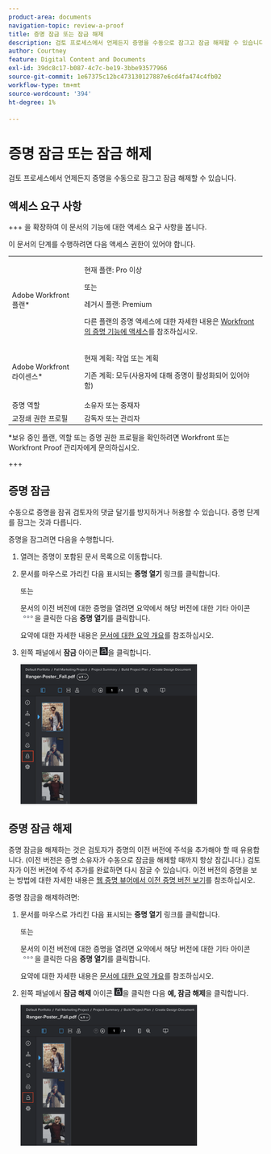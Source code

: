 ```yaml
---
product-area: documents
navigation-topic: review-a-proof
title: 증명 잠금 또는 잠금 해제
description: 검토 프로세스에서 언제든지 증명을 수동으로 잠그고 잠금 해제할 수 있습니다.
author: Courtney
feature: Digital Content and Documents
exl-id: 39dc8c17-b087-4c7c-be19-3bbe93577966
source-git-commit: 1e67375c12bc473130127887e6cd4fa474c4fb02
workflow-type: tm+mt
source-wordcount: '394'
ht-degree: 1%

---
```


# 증명 잠금 또는 잠금 해제

검토 프로세스에서 언제든지 증명을 수동으로 잠그고 잠금 해제할 수 있습니다.

## 액세스 요구 사항

+++ 을 확장하여 이 문서의 기능에 대한 액세스 요구 사항을 봅니다.

이 문서의 단계를 수행하려면 다음 액세스 권한이 있어야 합니다.

<table style="table-layout:auto"> 
 <col> 
 <col> 
 <tbody> 
  <tr> 
   <td role="rowheader">Adobe Workfront 플랜*</td> 
   <td> <p>현재 플랜: Pro 이상</p> <p>또는</p> <p>레거시 플랜: Premium</p> <p>다른 플랜의 증명 액세스에 대한 자세한 내용은 <a href="/help/quicksilver/administration-and-setup/manage-workfront/configure-proofing/access-to-proofing-functionality.md" class="MCXref xref">Workfront의 증명 기능에 액세스</a>를 참조하십시오.</p> </td> 
  </tr> 
  <tr> 
   <td role="rowheader">Adobe Workfront 라이센스*</td> 
   <td> <p>현재 계획: 작업 또는 계획</p> <p>기존 계획: 모두(사용자에 대해 증명이 활성화되어 있어야 함)</p> </td> 
  </tr> 
  <tr> 
   <td role="rowheader">증명 역할</td> 
   <td>소유자 또는 중재자</td> 
  </tr> 
  <tr> 
   <td role="rowheader">교정쇄 권한 프로필 </td> 
   <td>감독자 또는 관리자</td> 
  </tr> 
 </tbody> 
</table>

&#42;보유 중인 플랜, 역할 또는 증명 권한 프로필을 확인하려면 Workfront 또는 Workfront Proof 관리자에게 문의하십시오.

+++

## 증명 잠금

수동으로 증명을 잠궈 검토자의 댓글 달기를 방지하거나 허용할 수 있습니다. 증명 단계를 잠그는 것과 다릅니다.

증명을 잠그려면 다음을 수행합니다.

1. 열려는 증명이 포함된 문서 목록으로 이동합니다.
1. 문서를 마우스로 가리킨 다음 표시되는 **증명 열기** 링크를 클릭합니다.

   또는

   문서의 이전 버전에 대한 증명을 열려면 요약에서 해당 버전에 대한 기타 아이콘 ![기타 아이콘](assets/more-icon.png)을 클릭한 다음 **증명 열기**&#x200B;를 클릭합니다.

   요약에 대한 자세한 내용은 [문서에 대한 요약 개요](../../../../documents/managing-documents/summary-for-documents.md)를 참조하십시오.

1. 왼쪽 패널에서 **잠금** 아이콘 ![잠금 아이콘](assets/unlock-proof-icon.png)을 클릭합니다.

   ![증명 잠금](assets/lock-proof-350x277.png)

## 증명 잠금 해제

증명 잠금을 해제하는 것은 검토자가 증명의 이전 버전에 주석을 추가해야 할 때 유용합니다. (이전 버전은 증명 소유자가 수동으로 잠금을 해제할 때까지 항상 잠깁니다.) 검토자가 이전 버전에 주석 추가를 완료하면 다시 잠글 수 있습니다. 이전 버전의 증명을 보는 방법에 대한 자세한 내용은 [웹 증명 뷰어에서 이전 증명 버전 보기](../../../../workfront-proof/wp-work-proofsfiles/review-proofs-wpv/view-previous-proof-versions.md)를 참조하십시오.

증명 잠금을 해제하려면:

1. 문서를 마우스로 가리킨 다음 표시되는 **증명 열기** 링크를 클릭합니다.

   또는

   문서의 이전 버전에 대한 증명을 열려면 요약에서 해당 버전에 대한 기타 아이콘 ![기타 아이콘](assets/more-icon.png)을 클릭한 다음 **증명 열기**&#x200B;를 클릭합니다.

   요약에 대한 자세한 내용은 [문서에 대한 요약 개요](../../../../documents/managing-documents/summary-for-documents.md)를 참조하십시오.

1. 왼쪽 패널에서 **잠금 해제** 아이콘 ![잠금 해제 아이콘](assets/unlock-proof-icon.png)을 클릭한 다음 **예, 잠금 해제**&#x200B;을 클릭합니다.

   ![증명 잠금 해제](assets/copy-of-unlock-proof-350x279.png)
